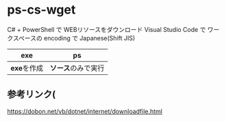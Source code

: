 # ps-cs-wget
C# + PowerShell で WEBリソースをダウンロード
Visual Studio Code で ワークスペースの encoding で Japanese(Shift JIS)

| exe | ps |
| --- | --- |
| **exe**を作成 | **ソース**のみで実行 |

## 参考リンク( 
https://dobon.net/vb/dotnet/internet/downloadfile.html
